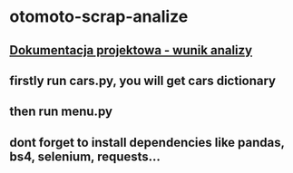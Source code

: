 # otomoto-scrap-analize
## [Dokumentacja projektowa - wunik analizy](https://github.com/nadrowskyy/otomoto-scrap-analize/blob/main/PDZD%20dokumentacja%20projektowa.pdf)


## firstly run cars.py, you will get cars dictionary
## then run menu.py
## dont forget to install dependencies like pandas, bs4, selenium, requests...
